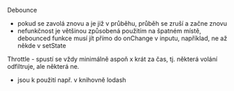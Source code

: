 Debounce
- pokud se zavolá znovu a je již v průběhu, průběh se zruší a začne znovu
- nefunkčnost je většinou způsobená použitím na špatném místě, debounced funkce
musí jít přímo do onChange v inputu, například, ne až někde v setState

Throttle - spustí se vždy minimálně aspoň x krát za čas, tj. některá volání odfiltruje, ale některá ne.

- jsou k použití např. v knihovně lodash
